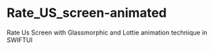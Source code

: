 # Rate_US_screen-animated
Rate Us Screen with Glassmorphic and Lottie animation technique in SWIFTUI
